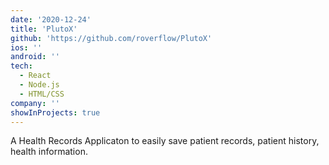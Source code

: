 ```yaml
---
date: '2020-12-24'
title: 'PlutoX'
github: 'https://github.com/roverflow/PlutoX'
ios: ''
android: ''
tech:
  - React
  - Node.js
  - HTML/CSS
company: ''
showInProjects: true
---
```


A Health Records Applicaton to easily save patient records, patient history, health information.
